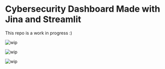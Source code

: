 # Cybersecurity Dashboard Made with Jina and Streamlit

This repo is a work in progress :)

![wip](data/usage/try3.gif)

![wip](data/usage/embeddings_annotated.png)

![wip](/data/usage/flow_topology.png)